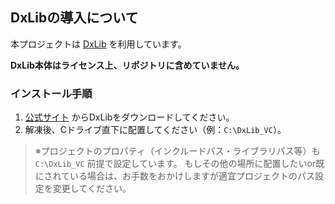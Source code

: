 ## DxLibの導入について

本プロジェクトは [DxLib](https://dxlib.xsrv.jp/) を利用しています。

**DxLib本体はライセンス上、リポジトリに含めていません。**

### インストール手順

1. [公式サイト](https://dxlib.xsrv.jp/) からDxLibをダウンロードしてください。
2. 解凍後、Cドライブ直下に配置してください（例：`C:\DxLib_VC`）。

> ※プロジェクトのプロパティ（インクルードパス・ライブラリパス等）も `C:\DxLib_VC` 前提で設定しています。
> もしその他の場所に配置したいor既にされている場合は、お手数をおかけしますが適宜プロジェクトのパス設定を変更してください。
